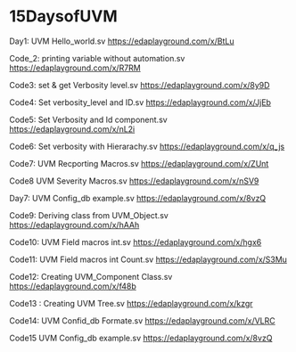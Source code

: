 # 15DaysofUVM

Day1: UVM Hello_world.sv
https://edaplayground.com/x/BtLu

Code_2: printing variable without automation.sv
https://edaplayground.com/x/R7RM

Code3: set & get  Verbosity level.sv
https://edaplayground.com/x/8y9D

Code4: Set verbosity_level and ID.sv
https://edaplayground.com/x/JjEb

Code5: Set Verbosity and Id component.sv
https://edaplayground.com/x/nL2i

Code6: Set verbosity with Hierarachy.sv
https://edaplayground.com/x/q_js

Code7: UVM Recporting Macros.sv
https://edaplayground.com/x/ZUnt

Code8 UVM Severity Macros.sv
https://edaplayground.com/x/nSV9

Day7: UVM Config_db example.sv
https://edaplayground.com/x/8vzQ

Code9: Deriving class from UVM_Object.sv
https://edaplayground.com/x/hAAh

Code10: UVM Field macros int.sv
https://edaplayground.com/x/hgx6

Code11: UVM Field macros int Count.sv
https://edaplayground.com/x/S3Mu

Code12: Creating UVM_Component Class.sv
https://edaplayground.com/x/f48b

Code13 : Creating UVM Tree.sv
https://edaplayground.com/x/kzgr

Code14: UVM Confid_db Formate.sv
https://edaplayground.com/x/VLRC

Code15 UVM Config_db example.sv
https://edaplayground.com/x/8vzQ


